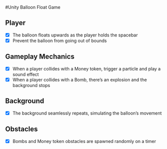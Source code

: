 #Unity Balloon Float Game

## Player
- [x] The balloon floats upwards as the player holds the spacebar
- [x] Prevent the balloon from going out of bounds

## Gameplay Mechanics
- [x] When a player collides with a Money token, trigger a particle and play a sound effect
- [x] When a player collides with a Bomb, there’s an explosion and the background stops

## Background
- [x] The background seamlessly repeats, simulating the balloon’s movement

## Obstacles
- [x] Bombs and Money token obstacles are spawned randomly on a timer

